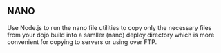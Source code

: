 NANO
----

Use Node.js to run the nano file utilities to copy only the necessary files from
your dojo build into a samller (nano) deploy directory which is more convenient
for copying to servers or using over FTP.
